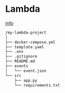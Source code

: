 
# Lambda

[info](https://gallery.ecr.aws/sam/build-python3.8)

```bash
/my-lambda-project
│
├── docker-compose.yml
├── template.yaml
├── .env
├── .gitignore
├── README.md
├── events
│   └── event.json
└── src
    ├── app.py
    └── requirements.txt
```
